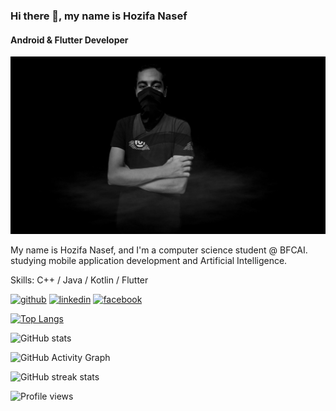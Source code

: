 ### Hi there 👋, my name is Hozifa Nasef
#### Android & Flutter Developer
![Android & Flutter Developer](https://github.com/R3TR00/R3TR00/blob/main/banner.jpg)

My name is Hozifa Nasef, and I'm a computer science student @ BFCAI. studying mobile application development and Artificial Intelligence.

Skills: C++ / Java / Kotlin / Flutter



[<img src='https://cdn.jsdelivr.net/npm/simple-icons@3.0.1/icons/github.svg' alt='github' height='40'>](https://github.com/R3TR00)  [<img src='https://cdn.jsdelivr.net/npm/simple-icons@3.0.1/icons/linkedin.svg' alt='linkedin' height='40'>](https://www.linkedin.com/in/hozifa-nasef/)  [<img src='https://cdn.jsdelivr.net/npm/simple-icons@3.0.1/icons/facebook.svg' alt='facebook' height='40'>](https://www.facebook.com/H.Nasef512)  

[![Top Langs](https://github-readme-stats.vercel.app/api/top-langs/?username=R3TR00)](https://github.com/anuraghazra/github-readme-stats)

![GitHub stats](https://github-readme-stats.vercel.app/api?username=R3TR00&show_icons=true)  

![GitHub Activity Graph](https://activity-graph.herokuapp.com/graph?username=R3TR00)  

![GitHub streak stats](https://github-readme-streak-stats.herokuapp.com/?user=R3TR00)  

![Profile views](https://gpvc.arturio.dev/R3TR00)  
